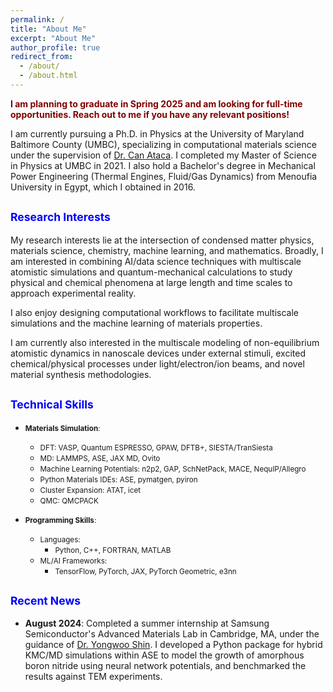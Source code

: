 ```yaml
---
permalink: /
title: "About Me"
excerpt: "About Me"
author_profile: true
redirect_from: 
  - /about/
  - /about.html
---
```


<span style="color: maroon;"><strong>I am planning to graduate in Spring 2025 and am looking for full-time opportunities. Reach out to me if you have any relevant positions!</strong></span>

I am currently pursuing a Ph.D. in Physics at the University of Maryland Baltimore County (UMBC), specializing in computational materials science under the supervision of [Dr. Can Ataca](https://physics.umbc.edu/people/faculty/ataca/). I completed my Master of Science in Physics at UMBC in 2021. I also hold a Bachelor's degree in Mechanical Power Engineering (Thermal Engines, Fluid/Gas Dynamics) from Menoufia University in Egypt, which I obtained in 2016. 

## <span style="color: blue; font-size: smaller;">Research Interests</span>

My research interests lie at the intersection of condensed matter physics, materials science, chemistry, machine learning, and mathematics. Broadly, I am interested in combining AI/data science techniques with multiscale atomistic simulations and quantum-mechanical calculations to study physical and chemical phenomena at large length and time scales to approach experimental reality.

I also enjoy designing computational workflows to facilitate multiscale simulations and the machine learning of materials properties. 

I am currently also interested in the multiscale modeling of non-equilibrium atomistic dynamics in nanoscale devices under external stimuli, excited chemical/physical processes under light/electron/ion beams, and novel material synthesis methodologies.

## <span style="color: blue; font-size: smaller;">Technical Skills</span>

- <span style="font-size: smaller;">**Materials Simulation**:</span>
  - <span style="font-size: smaller;">DFT: VASP, Quantum ESPRESSO, GPAW, DFTB+, SIESTA/TranSiesta</span>
  - <span style="font-size: smaller;">MD: LAMMPS, ASE, JAX MD, Ovito</span>
  - <span style="font-size: smaller;">Machine Learning Potentials: n2p2, GAP, SchNetPack, MACE, NequIP/Allegro</span>
  - <span style="font-size: smaller;">Python Materials IDEs: ASE, pymatgen, pyiron</span>
  - <span style="font-size: smaller;">Cluster Expansion: ATAT, icet</span>
  - <span style="font-size: smaller;">QMC: QMCPACK</span>

- <span style="font-size: smaller;">**Programming Skills**:</span>
  - <span style="font-size: smaller;">Languages:</span>
    - <span style="font-size: smaller;">Python, C++, FORTRAN, MATLAB</span>
  - <span style="font-size: smaller;">ML/AI Frameworks:</span>
    - <span style="font-size: smaller;">TensorFlow, PyTorch, JAX, PyTorch Geometric, e3nn</span>

## <span style="color: blue; font-size: smaller;">Recent News</span>

- **August 2024**: Completed a summer internship at Samsung Semiconductor's Advanced Materials Lab in Cambridge, MA, under the guidance of [Dr. Yongwoo Shin](https://scholar.google.com/citations?user=0R3aEUUAAAAJ&hl=en). I developed a Python package for hybrid KMC/MD simulations within ASE to model the growth of amorphous boron nitride using neural network potentials, and benchmarked the results against TEM experiments.
